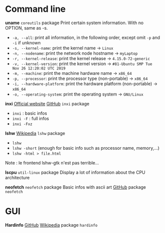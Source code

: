 # Command line 
**uname**
`coreutils` package
Print certain system information.  With no OPTION, same as -s.
* `-a, --all`: print  all  information,  in the following order, except omit `-p` and `-i` if unknown
* `-s, --kernel-name`: print the kernel name → `Linux`
* `-n, --nodename`: print the network node hostname → `myLaptop`
* `-r, --kernel-release`: print the kernel release → `4.15.0-72-generic`
* `-v, --kernel-version`: print the kernel version → `#81-Ubuntu SMP Tue Nov 26 12:20:02 UTC 2019`
* `-m, --machine`: print the machine hardware name → `x86_64`
* `-p, --processor`: print the processor type (non-portable) → `x86_64`
* `-i, --hardware-platform`: print the hardware platform (non-portable) → `x86_64`
* `-o, --operating-system`: print the operating system → `GNU/Linux`

**inxi**
 [Official website](https://smxi.org/docs/inxi.htm) 
 [GitHub](https://github.com/smxi/inxi) 
`inxi` package

* `inxi` : basic infos
* `inxi -F` : full infos
* `inxi -Fxz`

**lshw**
 [Wikipedia](https://fr.wikipedia.org/wiki/Lshw) 
`lshw` package

* `lshw`
* `lshw -short` (enough for basic info such as processor name, memory,...)
* `lshw -html > file.html`

Note : le frontend lshw-gtk n'est pas terrible...

**lscpu**
`util-linux` package
Display a lot of information about the CPU architecture

**neofetch**
`neofetch` package
Basic infos with ascii art
 [GitHub](https://github.com/dylanaraps/neofetch) 
package `neofetch`
# GUI 
**Hardinfo**
 [GitHub](https://github.com/lpereira/hardinfo) 
 [Wikipedia](https://fr.wikipedia.org/wiki/Hardinfo) 
package `hardinfo`
